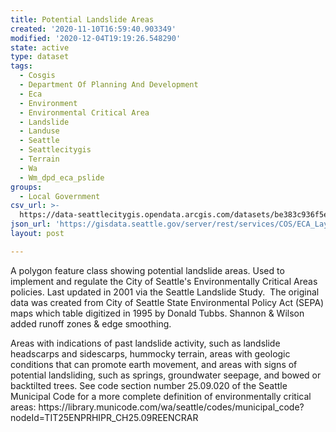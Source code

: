 ```yaml
---
title: Potential Landslide Areas
created: '2020-11-10T16:59:40.903349'
modified: '2020-12-04T19:19:26.548290'
state: active
type: dataset
tags:
  - Cosgis
  - Department Of Planning And Development
  - Eca
  - Environment
  - Environmental Critical Area
  - Landslide
  - Landuse
  - Seattle
  - Seattlecitygis
  - Terrain
  - Wa
  - Wm_dpd_eca_pslide
groups:
  - Local Government
csv_url: >-
  https://data-seattlecitygis.opendata.arcgis.com/datasets/be383c936f5e4c26afbc3e80373de7c0_4.csv?outSR=%7B%22latestWkid%22%3A2926%2C%22wkid%22%3A2926%7D
json_url: 'https://gisdata.seattle.gov/server/rest/services/COS/ECA_Layers/MapServer/4'
layout: post

---
```

<div><span><div>A polygon feature class showing potential landslide areas. Used to implement and regulate the City of Seattle's Environmentally Critical Areas policies. Last updated in 2001 via the Seattle Landslide Study.  The original data was created from City of Seattle State Environmental Policy Act (SEPA) maps which table digitized in 1995 by Donald Tubbs. Shannon &amp; Wilson added runoff zones &amp; edge smoothing.</div><div><div><div style='text-align:Left;'><div><div><p><span>Areas
 with indications of past landslide activity, such as landslide 
headscarps and sidescarps, hummocky terrain, areas with geologic 
conditions that can promote earth movement, and areas with signs of 
potential landsliding, such as springs, groundwater seepage, and bowed 
or backtilted trees. See code section number 25.09.020 of the Seattle 
Municipal Code for a more complete definition of environmentally 
critical areas: </span><span>https://library.municode.com/wa/seattle/codes/municipal_code?nodeId=TIT25ENPRHIPR_CH25.09REENCRAR</span></p></div></div></div></div></div></span></div>
